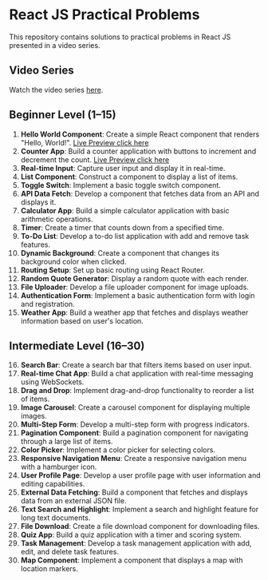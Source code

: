 # React JS Practical Problems
This repository contains solutions to practical problems in React JS presented in a video series.

## Video Series
Watch the video series [here](https://youtu.be/hl2b4q-Jbqc?si=he4YTr8HXfFsnH9W).

## Beginner Level (1–15)
1. **Hello World Component**: Create a simple React component that renders "Hello, World!". [Live Preview click here](https://663b0211d7d2d9b39f9bb359--tranquil-lolly-5747ef.netlify.app/)
2. **Counter App**: Build a counter application with buttons to increment and decrement the count. [Live Preview click here](https://663b025e8e221eb5c900b6d6--jazzy-entremet-8acf5c.netlify.app/)
3. **Real-time Input**: Capture user input and display it in real-time.
4. **List Component**: Construct a component to display a list of items.
5. **Toggle Switch**: Implement a basic toggle switch component.
6. **API Data Fetch**: Develop a component that fetches data from an API and displays it.
7. **Calculator App**: Build a simple calculator application with basic arithmetic operations.
8. **Timer**: Create a timer that counts down from a specified time.
9. **To-Do List**: Develop a to-do list application with add and remove task features.
10. **Dynamic Background**: Create a component that changes its background color when clicked.
11. **Routing Setup**: Set up basic routing using React Router.
12. **Random Quote Generator**: Display a random quote with each render.
13. **File Uploader**: Develop a file uploader component for image uploads.
14. **Authentication Form**: Implement a basic authentication form with login and registration.
15. **Weather App**: Build a weather app that fetches and displays weather information based on user's location.

## Intermediate Level (16–30)
16. **Search Bar**: Create a search bar that filters items based on user input.
17. **Real-time Chat App**: Build a chat application with real-time messaging using WebSockets.
18. **Drag and Drop**: Implement drag-and-drop functionality to reorder a list of items.
19. **Image Carousel**: Create a carousel component for displaying multiple images.
20. **Multi-Step Form**: Develop a multi-step form with progress indicators.
21. **Pagination Component**: Build a pagination component for navigating through a large list of items.
22. **Color Picker**: Implement a color picker for selecting colors.
23. **Responsive Navigation Menu**: Create a responsive navigation menu with a hamburger icon.
24. **User Profile Page**: Develop a user profile page with user information and editing capabilities.
25. **External Data Fetching**: Build a component that fetches and displays data from an external JSON file.
26. **Text Search and Highlight**: Implement a search and highlight feature for long text documents.
27. **File Download**: Create a file download component for downloading files.
28. **Quiz App**: Build a quiz application with a timer and scoring system.
29. **Task Management**: Develop a task management application with add, edit, and delete task features.
30. **Map Component**: Implement a component that displays a map with location markers.
